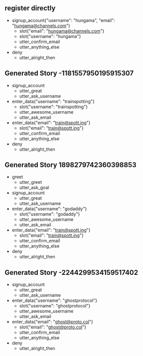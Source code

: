 ## register directly
* signup_account{"username": "hungama", "email": "hungama@channels.com"}
    - slot{"email": "hungama@channels.com"}
    - slot{"username": "hungama"}
    - utter_confirm_email
    - utter_anything_else
* deny
    - utter_alright_then

## Generated Story -1181557950195915307
* signup_account
    - utter_great
    - utter_ask_username
* enter_data{"username": "trainspotting"}
    - slot{"username": "trainspotting"}
    - utter_awesome_username
    - utter_ask_email
* enter_data{"email": "train@spott.ing"}
    - slot{"email": "train@spott.ing"}
    - utter_confirm_email
    - utter_anything_else
* deny
    - utter_alright_then

## Generated Story 1898279742360398853
* greet
    - utter_greet
    - utter_ask_goal
* signup_account
    - utter_great
    - utter_ask_username
* enter_data{"username": "godaddy"}
    - slot{"username": "godaddy"}
    - utter_awesome_username
    - utter_ask_email
* enter_data{"email": "train@spott.ing"}
    - slot{"email": "train@spott.ing"}
    - utter_confirm_email
    - utter_anything_else
* deny
    - utter_alright_then

## Generated Story -2244299534159517402
* signup_account
    - utter_great
    - utter_ask_username
* enter_data{"username": "ghostprotocol"}
    - slot{"username": "ghostprotocol"}
    - utter_awesome_username
    - utter_ask_email
* enter_data{"email": "ghost@proto.col"}
    - slot{"email": "ghost@proto.col"}
    - utter_confirm_email
    - utter_anything_else
* deny
    - utter_alright_then
